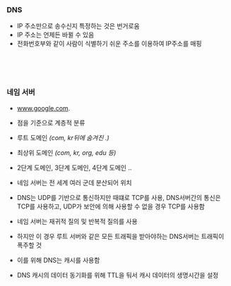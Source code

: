 ### DNS

- IP 주소만으로 송수신지 특정하는 것은 번거로움
- IP 주소는 언제든 바뀔 수 있음
- 전화번호부와 같이 사람이 식별하기 쉬운 주소를 이용하여 IP주소를 매핑

<br><br><br>

### 네임 서버

- www.google.com.
- 점을 기준으로 계층적 분류
- 루트 도메인 _(com, kr뒤에 숨겨진 .)_
- 최상위 도메인 _(com, kr, org, edu 등)_
- 2단계 도메인, 3단계 도메인, 4단계 도메인 ..
- 네임 서버는 전 세계 여러 군데 분산되어 위치
- DNS는 UDP를 기반으로 통신하지만 때떄로 TCP를 사용, DNS서버간의 통신은 TCP를 사용하고, UDP가 보안에 의해 사용할 수 없을 경우 TCP를 사용함

- 네임 서버는 재귀적 질의 및 반복적 질의를 사용
- 하지만 이 경우 루트 서버와 같은 모든 트래픽을 받아야하는 DNS서버는 트래픽이 폭주할 것
- 이를 위해 DNS는 캐시를 사용함
- DNS 캐시의 데이터 동기화를 위해 TTL을 둬서 캐시 데이터의 생명시간을 설정
